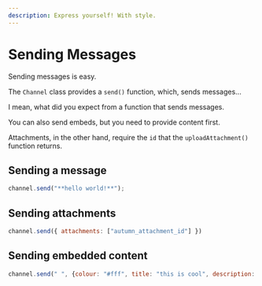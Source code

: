 ```yaml
---
description: Express yourself! With style.
---
```


# Sending Messages

Sending messages is easy.

The `Channel` class provides a `send()` function, which, sends messages...

I mean, what did you expect from a function that sends messages.

You can also send embeds, but you need to provide content first.

Attachments, in the other hand, require the `id` that the `uploadAttachment()` function returns.

## Sending a message

```javascript
channel.send("**hello world!**");
```

## Sending attachments

```javascript
channel.send({ attachments: ["autumn_attachment_id"] })
```

## Sending embedded content

```javascript
channel.send(" ", {colour: "#fff", title: "this is cool", description: "Hello World!"});
```
